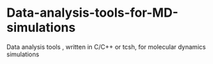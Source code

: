 Data-analysis-tools-for-MD-simulations
======================================

Data analysis tools , written in C/C++ or tcsh, for molecular dynamics simulations
